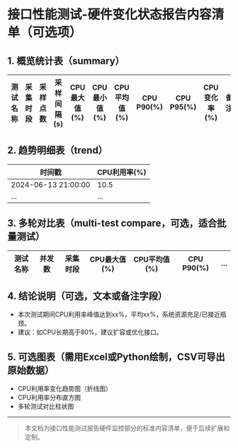 # 接口性能测试-硬件变化状态报告内容清单（可选项）

## 1. 概览统计表（summary）
| 测试名称 | 采集时段 | 采样点数 | 采样间隔(s) | CPU最大值(%) | CPU最小值(%) | CPU平均值(%) | CPU P90(%) | CPU P95(%) | CPU变化率(%) | 备注 |
|----------|----------|----------|-------------|--------------|--------------|--------------|------------|------------|--------------|------|

## 2. 趋势明细表（trend）
| 时间戳 | CPU利用率(%) |
|--------|--------------|
| 2024-06-13 21:00:00 | 10.5 |
| ...    | ...          |

## 3. 多轮对比表（multi-test compare，可选，适合批量测试）
| 测试名称 | 并发数 | 采集时段 | CPU最大值(%) | CPU平均值(%) | CPU P90(%) | ... |
|----------|--------|----------|--------------|--------------|------------|-----|

## 4. 结论说明（可选，文本或备注字段）
- 本次测试期间CPU利用率峰值达到xx%，平均xx%，系统资源充足/已接近瓶颈。
- 建议：如CPU长期高于80%，建议扩容或优化接口。

## 5. 可选图表（需用Excel或Python绘制，CSV可导出原始数据）
- CPU利用率变化趋势图（折线图）
- CPU利用率分布直方图
- 多轮测试对比柱状图  

---

> 本文档为接口性能测试报告硬件监控部分的标准内容清单，便于后续扩展和定制。 